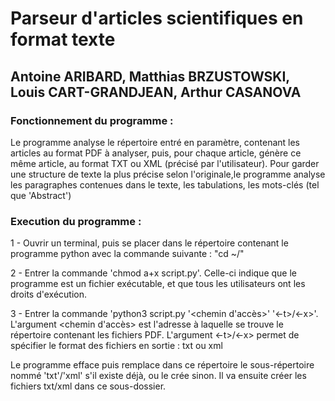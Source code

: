 # Parseur d'articles scientifiques en format texte
																						
## Antoine ARIBARD, Matthias BRZUSTOWSKI, Louis CART-GRANDJEAN, Arthur CASANOVA

### Fonctionnement du programme :
Le programme analyse le répertoire entré en paramètre, contenant les articles au format PDF à analyser, puis, pour chaque article, génère ce même article, au format TXT ou XML (précisé par l'utilisateur).
Pour garder une structure de texte la plus précise selon l'originale,le programme analyse les paragraphes contenues dans le texte, les tabulations, les mots-clés (tel que 'Abstract') 

### Execution du programme  :

1 - Ouvrir un terminal, puis se placer dans le répertoire contenant le programme python avec la commande suivante : "cd ~/<repertoire>"

2 - Entrer la commande 'chmod a+x script.py'. Celle-ci indique que le programme est un fichier exécutable, et que tous les utilisateurs ont les droits d'exécution.

3 - Entrer la commande 'python3 script.py '<chemin d'accès>' '<-t>/<-x>'. L'argument <chemin d'accès> est l'adresse à laquelle se trouve le répertoire contenant les fichiers PDF. L'argument <-t>/<-x> permet de spécifier le format des fichiers en sortie : txt ou xml
	
Le programme efface puis remplace dans ce répertoire le sous-répertoire nommé 'txt'/'xml' s'il existe déjà, ou le crée sinon. Il va ensuite créer les fichiers txt/xml dans ce sous-dossier. 
	
